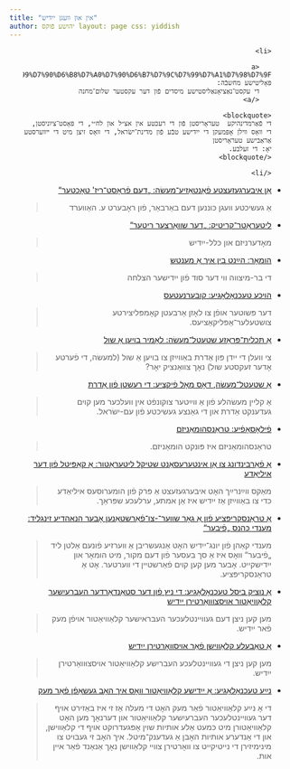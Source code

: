 ```yaml
---
title: "אין און וועגן ייִדיש"
author: יהושע פֿוקס layout: page css: yiddish
---
```


<div dir='rtl'>

<ul>

    <li> 
     
       <a href="/yiddish/%D7%93%D7%99%20%D7%A9%D7%9C%D7%95%D7%9D%D6%BE%D7%9E%D7%97%D7%A0%D7%94%20%D7%A4%D6%BF%D7%95%D7%9F%20%D7%93%D7%99%20%D7%A2%D7%A7%D7%A1%D7%98%D7%A2%20%D7%A0%D7%90%D6%B7%D7%A6%D7%99%D7%90%D6%B8%D7%A0%D7%90%D6%B7%D7%9C%D7%99%D7%A1%D7%98%D7%9F/">
    פּאָליטישע מחשבֿה:
       די עקסט־נאַציאָנאַליסטישע מיסדים פֿון דער עקסטער שלום־מחנה
       </a>
    
    <blockquote> 
    די פֿאַרמדינהיקע  טעראָריסטן פֿון די רעכטע אין אצ״ל און לח״י, די פּאָסט־ציוניסטן, די װאָס װילן אָפּמעקן די ייִדישע טבֿע פֿון מדינת־ישׂראל, די װאָס זיצן מיט די ײװערסטע אַראַבישע טעראָריסטן
    יאָ: די זעלבע.
    </blockquote>
    
    </li>

   <li> 

   <a href="/yiddish/דעם פֿראָסט־ריז׳ טאָכטער/">
אַן איבערגעזעצטע פֿאַנטאַזיע־מעשׂה:
   „דעם פֿראָסט־ריז' טאָכטער“   
   </a>

<blockquote> 
אַ געשיכטע װעגן כּוננען דעם באַרבאַר, פֿון ראָבערט ע. האַװערד
</blockquote>

</li>

   <li>
   <a href="/yiddish/%D7%93%D7%A2%D7%A8%20%D7%A9%D7%95%D7%95%D7%90%D6%B7%D7%A8%D7%A6%D7%A2%D7%A8%20%D7%A8%D7%99%D7%98%D7%A2%D7%A8/">
ליטעראַטר־קריטיק: „דער שװאַרצער ריטער“ 
</a>

  <blockquote> מאָדערניזם און כּלל-ייִדיש
       </blockquote>
</li>

   <li><a href="/yiddish/%D7%94%D7%B2%D6%B7%D7%A0%D7%98%20%D7%91%D7%99%D7%9F%20%D7%90%D7%99%D7%9A%20%D7%90%D6%B7%20%D7%9E%D7%A2%D7%A0%D7%98%D7%A9/">
הומאָר: הײַנט בין איך אַ מענטש
</a>  
  <blockquote> די בר-מיצווה ווי דער סוד פֿון ייִדישער הצלחה
       </blockquote>
</li>

   <li><a href="/yiddish/%D7%A7%D7%95%D7%91%D7%A2%D7%A8%D7%A0%D7%A2%D7%98%D7%A2%D7%A1/">
הױכע טעכנאָלאָגיע: קובערנעטעס
</a>

  <blockquote>דער פּשוטער אופֿן צו לאָזן אַרבעטן קאָמפּליצירטע צושטעלער־אַפּליקאַציעס.
       </blockquote>
</li>
<li>
 <a href="/yiddish/%D7%9C%D7%90%D6%B8%D7%9E%D7%99%D7%A8%20%D7%91%D7%95%D7%99%D7%A2%D7%9F%20%D7%90%D6%B7%20%D7%A9%D7%95%D7%9C/">
אַ  תּכלית־פּּראָזע שטעטל־מעשׂה: לאָמיר בויען אַ שול
 </a>  

  <blockquote>צי וועלן די ייִדן פּון אַדרת באַווײַזן צו בויען אַ שול (למעשׂה, די פֿערטע אָדער זעקסטע שול)
    נאָך צוואַנציק יאָר?
     </blockquote>
</li>
<li>
<a href="/yiddish/%D7%93%D7%99%20%D7%A8%D7%A2%D7%A9%D7%98%D7%9F%20%D7%A4%D6%BF%D7%95%D7%9F%20%D7%90%D6%B7%D7%93%D7%A8%D7%AA/">
אַ שטעטל־מעשׂה, דאָס מאָל פֿיקציע: די רעשטן פֿון אַדרת
</a>
<blockquote>
אַ קליין מעשׂהלע פֿון אַ ווײַטער צוקונפֿט אין וועלכער
מען קוים געדענקט אַדרת און די גאַנצע געשיכטע פֿון עם-ישׂראל.
</blockquote>
</li>
<li>
<a href="/yiddish/%D7%98%D7%A8%D7%90%D6%B7%D7%A0%D7%A1%D7%94%D7%95%D7%9E%D7%90%D6%B7%D7%A0%D7%99%D7%96%D7%9D%20%D7%90%D7%99%D7%96%20%D7%94%D7%95%D7%9E%D7%90%D6%B7%D7%A0%D7%99%D7%96%D7%9D/">
פֿילאָסאָפֿיע: טראַנסהומאַניזם
</a>
<blockquote>
טראַנסהומאַניזם איז פּונקט הומאַניזם.
</blockquote>
</li>
 <li>
 <a href="/yiddish/weinreich/">
אַ פֿאַרבינדונג צו אַן אינטערעסאַנט שטיקל ליטעראַטור: אַ קאַפּיטל
 פֿון דער איליאַדע
 </a>
 <blockquote>
מאַקס ווײַנרײַך האָט איבערגעזעצט אַ פּרק פֿון הומערוסעס איליאַדע כּדי צו באַווײַזן אַז ייִדיש איז אַן אמתע, ערלעכע שפּראַך.
</blockquote>
</li>

<li>
<a href="/yiddish/מענדי כּהנס פֿיבער/">
אַ טראַנסקריפּציע פֿון אַ גאָר שװער־-צו־פֿאַרשטאַנען אָבער הנאהדיע זינגליד: מענדי כּהנס „פֿיבער“ 
</a>

<blockquote>
מענדי קאַהן פֿון יונג־ייִדיש האָט אַנגעשריבן אַ װערזיע פֿונעם אַלטן ליד „פֿיבער“ 
װאָס איז אַ סך בעסער פֿון דעם מקור, מיט הומאָר און ייִדישקייט. אָבער מען קען קױם פֿאַרשטײן די װערטער. אָט  אַ טראַנסקריפּציע.
  </blockquote>
</li>

<li>
<a href="/yiddish/mac-nikud/">
אַ נוציק ביסל טעכנאָלאָגיע: די ניץ פֿון דער 
  סטאַנדאַרדער העברעיִשער קלאַװיאַטור אױסצוװאַרטירן ייִדיש
</a>

<blockquote>
  מען קען ניצן דעם געוויינטלעכער העבראישער קלאַוויאַטור אױפֿן מעק פֿאר ייִדיש.
</blockquote>
</li>
<li>
<a href="/yiddish/mac-nikud-table.html">אַ טאַבעלע קלאַװישן פֿאַר אויסװאָרטירן ייִדיש
</a>
<blockquote>
  מען קען ניצן די געוויינטלעכע העבריִשע קלאַוויאַטור אויסצוּוואַרטירן ייִדיש.
</blockquote>
</li>
<li>
<a href="/yiddish/new-yiddish-keyboard">
נײַע טעכנאָלאָגיע: אַ ייִדישע קלאַוויאַטור װאָס איך האָב געשאַפֿן פֿאַר מעק
</a>
<blockquote>

די אָ נײַע קלאַװיאַטור פֿאַר מעק האָט די מעלה אַז זי איז באַזירט אױף דער געװײנטלעכער העברעיִשער קלאַװיאַטור און דערנאָך
מען האָט קלאַװיאַטורן מיט כּמעט אַלע אותיות שױן אָפּגעדרוקט אױף די קלאַװישן, און די אַנדערע אותיות האָבן אַ געדענק־מיטל.
איך האָב זי געבױט צו מינימיזירן די נײטיקײט צו װאָרטירן צװײ קלאַװישן נאָך אַנאַנד פֿאַר אײן אות.

 </blockquote>
</li>





</ul>
</div>
